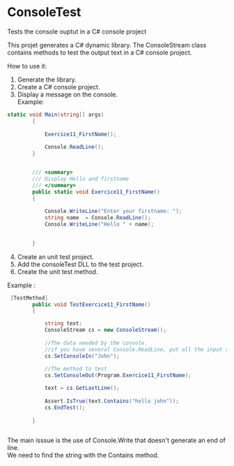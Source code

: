# ConsoleTest
Tests the console ouptut in a C# console project 

This projet generates a C# dynamic library. 
The ConsoleStream class contains methods to test the output text in a C# console project.

How to use it:  
1) Generate the library.  
2) Create a C# console project.  
3) Display a message on the console.  
Example:
```c#
static void Main(string[] args)
        {
         
            Exercice11_FirstName();
          
            Console.ReadLine();
        }


        /// <summary>
        /// Display Hello and firstname
        /// </summary>
        public static void Exercice11_FirstName()
        {
            
            Console.WriteLine("Enter your firstname: ");
            string name  = Console.ReadLine();
            Console.WriteLine("Hello " + name);
           

        }
```
4) Create an unit test project.  
5) Add the consoleTest DLL to the test project.  
6) Create the unit test method.   

Example : 
```c#
 [TestMethod]
        public void TestExercice11_FirstName()
        {

            string text;
            ConsoleStream cs = new ConsoleStream();
            
            //The data needed by the console.
            //if you have several Console.ReadLine, put all the input strings separated by a comma.
            cs.SetConsoleIn("John");
            
            //The method to test
            cs.SetConsoleOut(Program.Exercice11_FirstName);

            text = cs.GetLastLine();
            
            Assert.IsTrue(text.Contains("hello john"));
            cs.EndTest();
           
        }
        
 ```       

The main isssue is the use of Console.Write that doesn't generate an end of line.   
We need to find the string with the Contains method.


